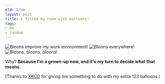 ```yaml
---
old: true
layout: post
title: I filled my room with balloons!
tags:
- me
- random
---
```


![Bloons improve my work environment!](/images/bloons-3.jpg)
![Bloons everywhere!](/images/bloons-1.jpg)
![Bloons, bloons, bloons!](/images/bloons-2.jpg)

Why? **Because I'm a grown-up now, and it's my turn to decide what that means.**

(Thanks to [XKCD](http://xkcd.com/150/) for giving me something to do with my extra 123 balloons.)